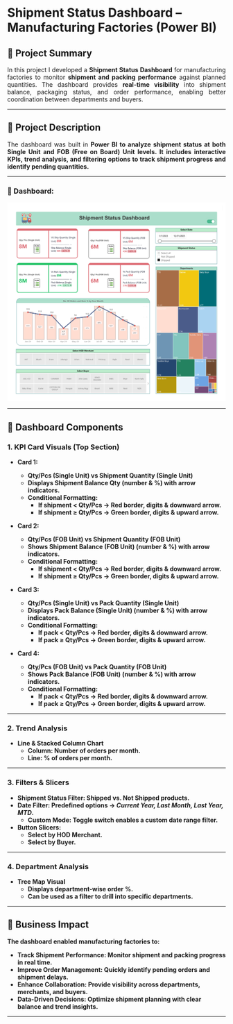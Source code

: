 # Shipment Status Dashboard – Manufacturing Factories (Power BI)

## 📌 Project Summary
<p align="justify">
In this project I developed a <b>Shipment Status Dashboard</b> for manufacturing factories to monitor <b>shipment and packing performance</b> against planned quantities.  
The dashboard provides <b>real-time visibility</b> into shipment balance, packaging status, and order performance, enabling better coordination between departments and buyers.
</p>

---

## 📖 Project Description

<p align="justify"> The dashboard was built in <b>Power BI<b> to analyze shipment status at both <b>Single Unit<b> and <b>FOB (Free on Board) Unit<b> levels.  
It includes <b>interactive KPIs, trend analysis, and filtering options<b> to track shipment progress and identify pending quantities.</p>

---
### 🔹 Dashboard:

**![Project Image](images/1.jpg)**

---

## 🔹 Dashboard Components

### 1. KPI Card Visuals (Top Section)

- **Card 1:**  
  - **Qty/Pcs (Single Unit)** vs **Shipment Quantity (Single Unit)**  
  - Displays **Shipment Balance Qty** (number & %) with arrow indicators.  
  - **Conditional Formatting:**  
    - If shipment < Qty/Pcs → **Red** border, digits & downward arrow.  
    - If shipment ≥ Qty/Pcs → **Green** border, digits & upward arrow.  

- **Card 2:**  
  - **Qty/Pcs (FOB Unit)** vs **Shipment Quantity (FOB Unit)**  
  - Shows **Shipment Balance (FOB Unit)** (number & %) with arrow indicators.  
  - **Conditional Formatting:**  
    - If shipment < Qty/Pcs → **Red** border, digits & downward arrow.  
    - If shipment ≥ Qty/Pcs → **Green** border, digits & upward arrow.  

- **Card 3:**  
  - **Qty/Pcs (Single Unit)** vs **Pack Quantity (Single Unit)**  
  - Displays **Pack Balance (Single Unit)** (number & %) with arrow indicators.  
  - **Conditional Formatting:**  
    - If pack < Qty/Pcs → **Red** border, digits & downward arrow.  
    - If pack ≥ Qty/Pcs → **Green** border, digits & upward arrow.  

- **Card 4:**  
  - **Qty/Pcs (FOB Unit)** vs **Pack Quantity (FOB Unit)**  
  - Shows **Pack Balance (FOB Unit)** (number & %) with arrow indicators.  
  - **Conditional Formatting:**  
    - If pack < Qty/Pcs → **Red** border, digits & downward arrow.  
    - If pack ≥ Qty/Pcs → **Green** border, digits & upward arrow.  

---

### 2. Trend Analysis
- **Line & Stacked Column Chart**  
  - **Column:** Number of orders per month.  
  - **Line:** % of orders per month.  

---

### 3. Filters & Slicers
- **Shipment Status Filter:** Shipped vs. Not Shipped products.  
- **Date Filter:** Predefined options → *Current Year, Last Month, Last Year, MTD*.  
  - **Custom Mode:** Toggle switch enables a **custom date range filter**.  
- **Button Slicers:**  
  - Select by **HOD Merchant**.  
  - Select by **Buyer**.  

---

### 4. Department Analysis
- **Tree Map Visual**  
  - Displays **department-wise order %**.  
  - Can be used as a **filter** to drill into specific departments.  

---

## 🔹 Business Impact
The dashboard enabled manufacturing factories to:
- **Track Shipment Performance:** Monitor shipment and packing progress in real time.  
- **Improve Order Management:** Quickly identify pending orders and shipment delays.  
- **Enhance Collaboration:** Provide visibility across **departments, merchants, and buyers**.  
- **Data-Driven Decisions:** Optimize shipment planning with clear balance and trend insights.  

---

